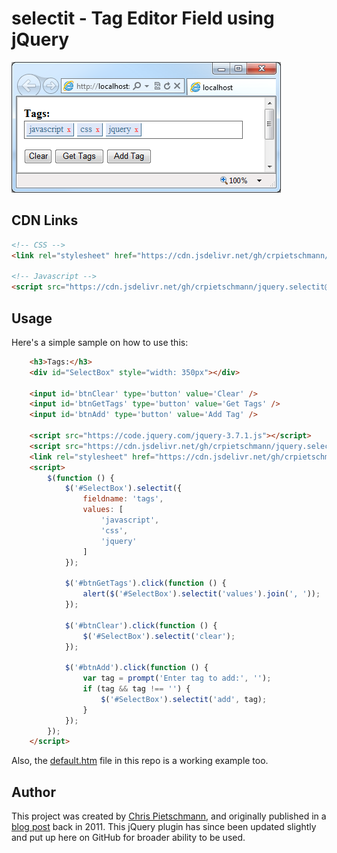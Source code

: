 # selectit - Tag Editor Field using jQuery

![selectit - Tag Editor Field using jQuery](img/jquery.selectit.png)

## CDN Links

```html
<!-- CSS -->
<link rel="stylesheet" href="https://cdn.jsdelivr.net/gh/crpietschmann/jquery.selectit@v0.1/dist/css/jquery.selectit.css">

<!-- Javascript -->
<script src="https://cdn.jsdelivr.net/gh/crpietschmann/jquery.selectit@v0.1/dist/js/jquery.selectit.js"></script>
```

## Usage

Here's a simple sample on how to use this:

```html
    <h3>Tags:</h3>
    <div id="SelectBox" style="width: 350px"></div>
    
    <input id='btnClear' type='button' value='Clear' />
    <input id='btnGetTags' type='button' value='Get Tags' />
    <input id='btnAdd' type='button' value='Add Tag' />

    <script src="https://code.jquery.com/jquery-3.7.1.js"></script>
    <script src="https://cdn.jsdelivr.net/gh/crpietschmann/jquery.selectit@v0.1/dist/js/jquery.selectit.js"></script>
    <link rel="stylesheet" href="https://cdn.jsdelivr.net/gh/crpietschmann/jquery.selectit@v0.1/dist/css/jquery.selectit.css">
    <script>
        $(function () {
            $('#SelectBox').selectit({
                fieldname: 'tags',
                values: [
                    'javascript',
                    'css',
                    'jquery'
                ]
            });

            $('#btnGetTags').click(function () {
                alert($('#SelectBox').selectit('values').join(', '));
            });

            $('#btnClear').click(function () {
                $('#SelectBox').selectit('clear');
            });

            $('#btnAdd').click(function () {
                var tag = prompt('Enter tag to add:', '');
                if (tag && tag !== '') {
                    $('#SelectBox').selectit('add', tag);
                }
            });
        });
    </script>
```

Also, the [default.htm](/default.htm) file in this repo is a working example too.

## Author

This project was created by [Chris Pietschmann](https://www.pietschsoft.com), and originally published in a [blog post](https://www.pietschsoft.com/post/2011/09/09/tag-editor-field-using-jquery-similar-to-stackoverflow) back in 2011. This jQuery plugin has since been updated slightly and put up here on GitHub for broader ability to be used.
